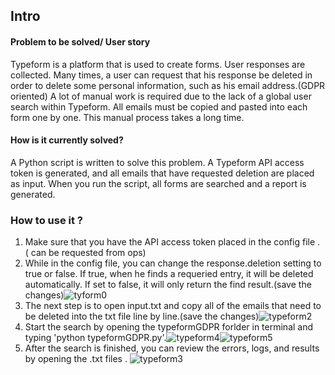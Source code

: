## Intro


#### Problem to be solved/ User story

Typeform is a platform that is used to create forms. User responses are collected.
Many times, a user can request that his response be deleted in order to delete some personal information, such as his email address.(GDPR oriented)
A lot of manual work is required due to the lack of a global user search within Typeform.
All emails must be copied and pasted into each form one by one.
This manual process takes a long time.




#### How is it currently solved?

A Python script is written to solve this problem.
A Typeform API access token is generated, and all emails that have requested deletion are placed as input.
When you run the script, all forms are searched and a report is generated.





### How to use it ?

1. Make sure that you have the API access token placed in the config file . ( can be requested from ops)
2. While in the config file, you can change the response.deletion setting to true or false. If true, when he finds a requeried entry, it will be deleted automatically.
If set to false, it will only return the find result.(save the changes)![tyform0](https://user-images.githubusercontent.com/97594496/186655086-389981bf-a2e7-432a-9efe-a5db5830192a.png)
3. The next step is to open input.txt and copy all of the emails that need to be deleted into the txt file line by line.(save the changes)![typeform2](https://user-images.githubusercontent.com/97594496/186651169-9671abd5-854e-43db-8bf7-6e0fdd8a78d5.jpg)
4. Start the search by opening the typeformGDPR forlder in terminal and typing 'python typeformGDPR.py'.![typeform4](https://user-images.githubusercontent.com/97594496/186651586-2a0dcf66-a3b4-45da-b31f-ae2e533bceea.jpg)![typeform5](https://user-images.githubusercontent.com/97594496/186652473-37434f89-4343-4442-9677-98464527640d.jpg)
5.  After the search is finished, you can review the errors, logs, and results by opening the .txt files .
![typeform3](https://user-images.githubusercontent.com/97594496/186652589-4d2d3a9c-2acb-45d7-b289-d0aeca5be557.jpg)






